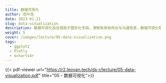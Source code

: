 ```yaml
---
title: 数据可视化
author: 范叶亮
date: 2023-01-21
slug: data-visualization
description: 数据可视化旨在借助于图形化手段，清晰有效地传达与沟通信息，数据可视化既是一门艺术也是一门科学。
weight: 5
cover: /images/lecture/05-data-visualization.png
tags:
  - ggplot2
  - Plotly
  - echarts4r
---
```


{{< pdf-viewer url="https://r2.leovan.tech/ds-r/lecture/05-data-visualization.pdf" title="05 - 数据可视化">}}
